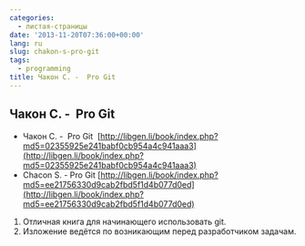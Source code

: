 ```yaml
---
categories:
  - листая-страницы
date: '2013-11-20T07:36:00+00:00'
lang: ru
slug: chakon-s-pro-git
tags:
  - programming
title: Чакон С. -  Pro Git
---
```


## Чакон С. -  Pro Git

- Чакон С. -  Pro Git  [http://libgen.li/book/index.php?md5=02355925e241babf0cb954a4c941aaa3](http://libgen.li/book/index.php?md5=02355925e241babf0cb954a4c941aaa3)  
- Chacon S. - Pro Git [http://libgen.li/book/index.php?md5=ee21756330d9cab2fbd5f1d4b077d0ed](http://libgen.li/book/index.php?md5=ee21756330d9cab2fbd5f1d4b077d0ed)  

<!--more-->

1.  Отличная книга для начинающего использовать git.
2.  Изложение ведётся по возникающим перед разработчиком задачам.
